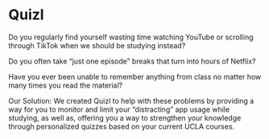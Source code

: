 # Quizl

Do you regularly find yourself wasting time watching YouTube or scrolling through TikTok when we should be studying instead?

Do you often take “just one episode” breaks that turn into hours of Netflix?

Have you ever  been unable to remember anything from class no matter how many times you read the material?

Our Solution:
We created Quizl to help with these problems by providing a way for you to monitor and limit your “distracting” app usage while studying, as well as, offering you a way to strengthen your knowledge through personalized quizzes based on your current UCLA courses.



